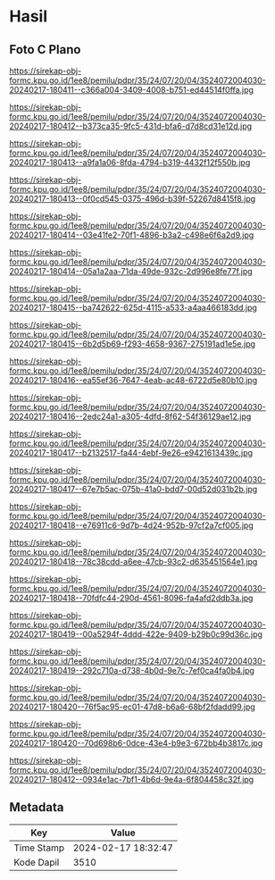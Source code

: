# Hasil

## Foto C Plano

https://sirekap-obj-formc.kpu.go.id/1ee8/pemilu/pdpr/35/24/07/20/04/3524072004030-20240217-180411--c366a004-3409-4008-b751-ed44514f0ffa.jpg

https://sirekap-obj-formc.kpu.go.id/1ee8/pemilu/pdpr/35/24/07/20/04/3524072004030-20240217-180412--b373ca35-9fc5-431d-bfa6-d7d8cd31e12d.jpg

https://sirekap-obj-formc.kpu.go.id/1ee8/pemilu/pdpr/35/24/07/20/04/3524072004030-20240217-180413--a9fa1a06-8fda-4794-b319-4432f12f550b.jpg

https://sirekap-obj-formc.kpu.go.id/1ee8/pemilu/pdpr/35/24/07/20/04/3524072004030-20240217-180413--0f0cd545-0375-496d-b39f-52267d8415f8.jpg

https://sirekap-obj-formc.kpu.go.id/1ee8/pemilu/pdpr/35/24/07/20/04/3524072004030-20240217-180414--03e41fe2-70f1-4896-b3a2-c498e6f6a2d9.jpg

https://sirekap-obj-formc.kpu.go.id/1ee8/pemilu/pdpr/35/24/07/20/04/3524072004030-20240217-180414--05a1a2aa-71da-49de-932c-2d996e8fe77f.jpg

https://sirekap-obj-formc.kpu.go.id/1ee8/pemilu/pdpr/35/24/07/20/04/3524072004030-20240217-180415--ba742622-625d-4115-a533-a4aa466183dd.jpg

https://sirekap-obj-formc.kpu.go.id/1ee8/pemilu/pdpr/35/24/07/20/04/3524072004030-20240217-180415--6b2d5b69-f293-4658-9367-275191ad1e5e.jpg

https://sirekap-obj-formc.kpu.go.id/1ee8/pemilu/pdpr/35/24/07/20/04/3524072004030-20240217-180416--ea55ef36-7647-4eab-ac48-6722d5e80b10.jpg

https://sirekap-obj-formc.kpu.go.id/1ee8/pemilu/pdpr/35/24/07/20/04/3524072004030-20240217-180416--2edc24a1-a305-4dfd-8f62-54f36129ae12.jpg

https://sirekap-obj-formc.kpu.go.id/1ee8/pemilu/pdpr/35/24/07/20/04/3524072004030-20240217-180417--b2132517-fa44-4ebf-9e26-e9421613439c.jpg

https://sirekap-obj-formc.kpu.go.id/1ee8/pemilu/pdpr/35/24/07/20/04/3524072004030-20240217-180417--67e7b5ac-075b-41a0-bdd7-00d52d031b2b.jpg

https://sirekap-obj-formc.kpu.go.id/1ee8/pemilu/pdpr/35/24/07/20/04/3524072004030-20240217-180418--e76911c6-9d7b-4d24-952b-97cf2a7cf005.jpg

https://sirekap-obj-formc.kpu.go.id/1ee8/pemilu/pdpr/35/24/07/20/04/3524072004030-20240217-180418--78c38cdd-a6ee-47cb-93c2-d635451564e1.jpg

https://sirekap-obj-formc.kpu.go.id/1ee8/pemilu/pdpr/35/24/07/20/04/3524072004030-20240217-180418--70fdfc44-290d-4561-8096-fa4afd2ddb3a.jpg

https://sirekap-obj-formc.kpu.go.id/1ee8/pemilu/pdpr/35/24/07/20/04/3524072004030-20240217-180419--00a5294f-4ddd-422e-9409-b29b0c99d36c.jpg

https://sirekap-obj-formc.kpu.go.id/1ee8/pemilu/pdpr/35/24/07/20/04/3524072004030-20240217-180419--292c710a-d738-4b0d-9e7c-7ef0ca4fa0b4.jpg

https://sirekap-obj-formc.kpu.go.id/1ee8/pemilu/pdpr/35/24/07/20/04/3524072004030-20240217-180420--76f5ac95-ec01-47d8-b6a6-68bf2fdadd99.jpg

https://sirekap-obj-formc.kpu.go.id/1ee8/pemilu/pdpr/35/24/07/20/04/3524072004030-20240217-180420--70d698b6-0dce-43e4-b9e3-672bb4b3817c.jpg

https://sirekap-obj-formc.kpu.go.id/1ee8/pemilu/pdpr/35/24/07/20/04/3524072004030-20240217-180412--0934e1ac-7bf1-4b6d-9e4a-6f804458c32f.jpg


## Metadata

| Key        | Value               |
| ---------- | ------------------- |
| Time Stamp | 2024-02-17 18:32:47 |
| Kode Dapil | 3510                |



